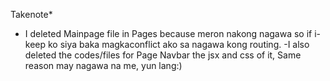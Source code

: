 
Takenote*

- I deleted Mainpage file in Pages because meron nakong nagawa so if i-keep ko siya baka magkaconflict ako sa nagawa kong routing.
-I also deleted the codes/files for Page Navbar the jsx and css of it, Same reason may nagawa na me, yun lang:)